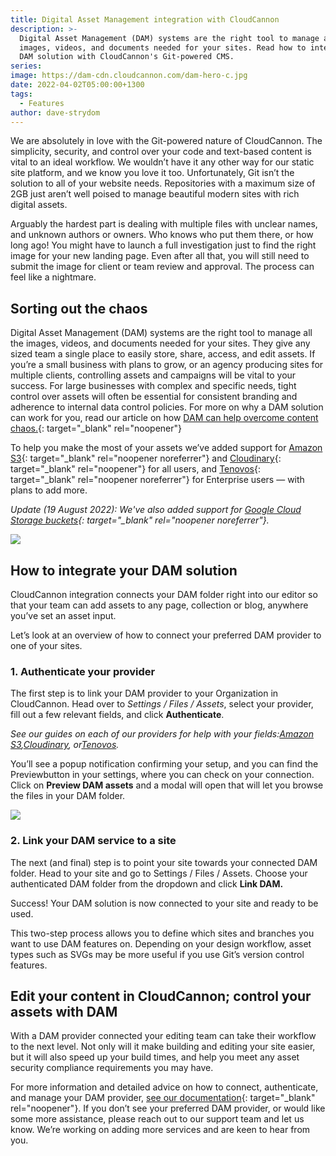 ```yaml
---
title: Digital Asset Management integration with CloudCannon
description: >-
  Digital Asset Management (DAM) systems are the right tool to manage all the
  images, videos, and documents needed for your sites. Read how to integrate a
  DAM solution with CloudCannon's Git-powered CMS.
series:
image: https://dam-cdn.cloudcannon.com/dam-hero-c.jpg
date: 2022-04-02T05:00:00+1300
tags:
  - Features
author: dave-strydom
---
```

We are absolutely in love with the Git-powered nature of CloudCannon. The simplicity, security, and control over your code and text-based content is vital to an ideal workflow. We wouldn’t have it any other way for our static site platform, and we know you love it too. Unfortunately, Git isn’t the solution to all of your website needs. Repositories with a maximum size of 2GB just aren’t well poised to manage beautiful modern sites with rich digital assets.

Arguably the hardest part is dealing with multiple files with unclear names, and unknown authors or owners. Who knows who put them there, or how long ago\! You might have to launch a full investigation just to find the right image for your new landing page. Even after all that, you will still need to submit the image for client or team review and approval. The process can feel like a nightmare.

## Sorting out the chaos

Digital Asset Management (DAM) systems are the right tool to manage all the images, videos, and documents needed for your sites. They give any sized team a single place to easily store, share, access, and edit assets. If you’re a small business with plans to grow, or an agency producing sites for multiple clients, controlling assets and campaigns will be vital to your success. For large businesses with complex and specific needs, tight control over assets will often be essential for consistent branding and adherence to internal data control policies. For more on why a DAM solution can work for you, read our article on how [DAM can help overcome content chaos.](https://cloudcannon.com/blog/overcoming-content-chaos-with-digital-asset-management/){: target="_blank" rel="noopener"}

To help you make the most of your assets we’ve added support for [Amazon S3](https://aws.amazon.com/s3/){: target="_blank" rel="noopener noreferrer"} and [Cloudinary](https://cloudinary.com/){: target="_blank" rel="noopener"} for all users, and [Tenovos](https://tenovos.com/){: target="_blank" rel="noopener noreferrer"} for Enterprise users — with plans to add more.

*Update (19 August 2022): We've also added support for [Google Cloud Storage buckets](https://cloud.google.com/storage/docs/buckets){: target="_blank" rel="noopener noreferrer"}.*

![](https://dam-cdn.cloudcannon.com/dam-diagram-c.png)

## How to integrate your DAM solution

CloudCannon integration connects your DAM folder right into our editor so that your team can add assets to any page, collection or blog, anywhere you’ve set an asset input.&nbsp;

Let’s look at an overview of how to connect your preferred DAM provider to one of your sites.

### 1\. Authenticate your provider

The first step is to link your DAM provider to your Organization in CloudCannon. Head over to *Settings / Files / Assets*, select your provider, fill out a few relevant fields, and click **Authenticate**.&nbsp;

*See our guides on each of our providers for help with your fields:*[*Amazon S3*](https://cloudcannon.com/documentation/articles/creating-an-s3-dam/?ssg=Other)*,*[*Cloudinary*](https://cloudcannon.com/documentation/articles/creating-a-cloudinary-dam/?ssg=Other)*, or*[*Tenovos*](https://cloudcannon.com/documentation/articles/creating-a-tenovos-dam/?ssg=Other)*.*

You’ll see a popup notification confirming your setup, and you can find the Previewbutton in your settings, where you can check on your connection. Click on **Preview DAM assets** and a modal will open that will let you browse the files in your DAM folder.

![](https://dam-cdn.cloudcannon.com/DAM-files-preview-c.jpg)

### 2\. Link your DAM service to a site

The next (and final) step is to point your site towards your connected DAM folder. Head to your site and go to Settings / Files / Assets. Choose your authenticated DAM folder from the dropdown and click **Link DAM.**

Success\! Your DAM solution is now connected to your site and ready to be used.&nbsp;

This two-step process allows you to define which sites and branches you want to use DAM features on. Depending on your design workflow, asset types such as SVGs may be more useful if you use Git’s version control features.

## Edit your content in CloudCannon; control your assets with DAM

With a DAM provider connected your editing team can take their workflow to the next level. Not only will it make building and editing your site easier, but it will also speed up your build times, and help you meet any asset security compliance requirements you may have.&nbsp;

For more information and detailed advice on how to connect, authenticate, and manage your DAM provider, [see our documentation](https://cloudcannon.com/documentation/articles/managing-your-connected-dams/){: target="_blank" rel="noopener"}. If you don’t see your preferred DAM provider, or would like some more assistance, please reach out to our support team and let us know. We’re working on adding more services and are keen to hear from you.&nbsp;